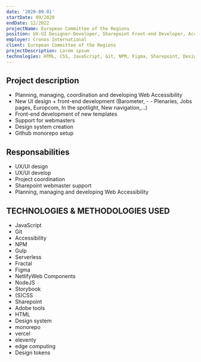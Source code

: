 ```yaml
---
date: '2020-09-01'
startDate: 09/2020
endDate: 12/2022
projectName: European Committee of the Regions
position: UX-UI Designer-Developer, Sharepoint Front-end Developer, Accessibility expert
employer: Cronos International
client: European Committee of the Regions
projectDescription: Lorem ipsum
technologies: HTML, CSS, JavaScript, Git, NPM, Figma, Sharepoint, Design system, Web Components 
---
```


## Project description

- Planning, managing, coordination and developing Web Accessibility
- New UI design + front-end development (Barometer, - - Plenaries, Jobs pages, Europcom, In the spotlight, New navigation,...)
- Front-end development of new templates
- Support for webmasters
- Design system creation
- Github monorepo setup

## Responsabilities

- UX/UI design
- UX/UI develop
- Project coordination
- Sharepoint webmaster support
- Planning, managing and developing Web Accessibility

## TECHNOLOGIES & METHODOLOGIES USED 

- JavaScript 
- Git 
- Accessibility 
- NPM 
- Gulp 
- Serverless 
- Fractal 
- Figma 
- NetlifyWeb Components 
- NodeJS
- Storybook 
- (S)CSS 
- Sharepoint 
- Adobe tools 
- HTML 
- Design system 
- monorepo 
- vercel 
- eleventy 
- edge computing 
- Design tokens